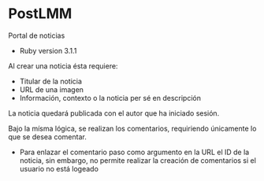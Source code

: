 # PostLMM

Portal de noticias 

* Ruby version 3.1.1

Al crear una noticia ésta requiere:

* Titular de la noticia
* URL de una imagen
* Información, contexto o la noticia per sé en descripción

La noticia quedará publicada con el autor que ha iniciado sesión.

Bajo la mísma lógica, se realizan los comentarios, requiriendo únicamente lo que se desea comentar.

* Para enlazar el comentario paso como argumento en la URL el ID de la noticia, sin embargo, 
no permite realizar la creación de comentarios si el usuario no está logeado


